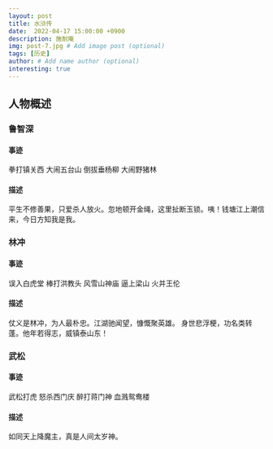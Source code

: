 ```yaml
---
layout: post
title: 水浒传
date:  2022-04-17 15:00:00 +0900
description: 施耐庵
img: post-7.jpg # Add image post (optional)
tags: [历史]
author: # Add name author (optional)
interesting: true
---
```


## 人物概述
### **鲁智深**
#### 事迹
拳打镇关西  大闹五台山  倒拔垂杨柳  大闹野猪林
#### 描述
平生不修善果，只爱杀人放火。忽地顿开金绳，这里扯断玉锁。咦！钱塘江上潮信来，今日方知我是我。


### **林冲**
#### 事迹
误入白虎堂  棒打洪教头  风雪山神庙   逼上梁山  火并王伦
#### 描述
仗义是林冲，为人最朴忠。江湖驰闻望，慷慨聚英雄。
身世悲浮梗，功名类转蓬。他年若得志，威镇泰山东！


### **武松**
#### 事迹
武松打虎  怒杀西门庆  醉打蒋门神  血溅鸳鸯楼
#### 描述
如同天上降魔主，真是人间太岁神。